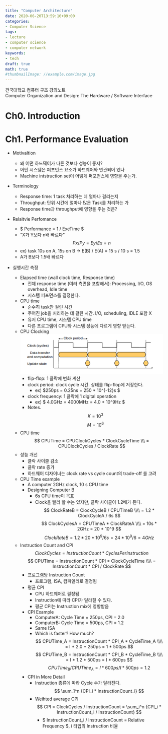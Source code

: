 ```yaml
---
title: "Computer Architecture"
date: 2020-06-20T13:59:16+09:00
categories:
- Computer Science
tags:
- lecture
- computer science
- computer network
keywords:
- tech
draft: true
math: true
#thumbnailImage: //example.com/image.jpg
---
```


건국대학교 컴퓨터 구조 강의노트  
Computer Organization and Design: The Hardware / Software Interface
<!--more-->

# Ch0. Introduction

# Ch1. Performance Evaluation
- Motivaltion
  - 왜 어떤 하드뒈어가 다른 것보다 성능이 좋지?
  - 어떤 시스템은 퍼포먼스 요소가 하드웨어와 연관되어 있나
  - Machine intstruction set이 어떻게 퍼포먼스에 영향을 주는가.
- Terminology
  - Response time: 1 task 처리하는 데 얼마나 걸리는지
  - Throughput: 단위 시간에 얼마나 많은 Task를 처리하는 가
  - Response time과 throughput에 영향을 주는 것은?
- Relaitvie Perfomance
  - $ Performance = 1 / ExeTime $
  - "X가 Y보다 n배 빠르다"
    $$ Px / Py = Ey / Ex = n $$
  - ex) task 10s on A, 15s on B -> E(B) / E(A) = 15 s / 10 s = 1.5
  - A가 B보다 1.5배 빠르다

- 실행시간 측정
  - Elapsed time (wall clock time, Response time)
    - 전체 response time (여러 측면을 포함해서): Processing, I/O, OS overhead, Idle time
    - 시스템 퍼포먼스를 결정한다.
  - CPU time
    - 순수히 task만 걸린 시간
    - 주어진 job을 처리하는 데 걸린 시간. I/O, scheduling, IDLE 포함 X
    - 유저 CPU time, 시스템 CPU time
    - 다른 프로그램이 CPU와 시스템 성능에 다르게 영향 받는다.
  - CPU Clocking
![IMAGE](/images/kucse-computer-architecture/performance-clocking.png)
    - flip-flop: 1 클락에 변화 계산
    - clock period: clock cycle 시간. 상태를 flip-flop에 저장한다.
      - ex) $250ps = 0.25ns = 250 * 10^{-12}s $
    - clock frequency: 1 클락에 1 digital operation
      - ex) $ 4.0GHz = 4000MHz = 4.0 * 10^9Hz $
    - Notes.
    $$ K = 10^3 $$
    $$ M = 10^6 $$
  - CPU time
  $$ CPUTime = CPUClockCycles * ClockCycleTime \\\ = CPUClockCycles / ClockRate $$
  - 성능 개선
    - 클락 사이클 감소
    - 클락 rate 증가
    - 하드웨어 디자이너는 clock rate vs cycle count의 trade-off 를 고려
  - CPU Time example
    - A computer 2GHz clock, 10 s CPU time
    - Designing Computer B
      - 6s CPU time이 목표
      - Clock을 빨리 할 수는 있지만, 클락 사이클이 1.2배가 된다.
      $$ ClockRateB = ClockCycleB / CPUTimeB \\\\ = 1.2 * ClockCycleA / 6s $$
      $$ ClockCyclesA = CPUTimeA * ClockRateA \\\\ = 10s * 2GHz = 20 * 10^9 $$
      $$ ClockRateB = 1.2 * 20 * 10^{9} / 6s = 24 * 10^ 9 / 6 = 4GHz $$
  - Instruction Count and CPI
    $$ ClockCycles = InstructionCount * CyclesPerInstruction $$
    $$ CPUTime = InstructionCount * CPI * ClockCycleTime \\\\ = InstructionCount * CPI / ClockRate $$
      - 프로그램당 Instruction Count
        - 프로그램, ISA, 컴파일러로 결정됨
      - 평균 CPI
        - CPU 하드웨어로 결정됨
        - Instruction에 따라 CPI가 달라질 수 있다.
        - 평균 CPI는 Instruction mix에 영향받음
      - CPI Example
        - ComputerA: Cycle Time = 250ps, CPI = 2.0
        - ComputerB: Cycle Time = 500ps, CPI = 1.2
        - Same ISA
        - Which is faster? How much?
        $$ CPUTime_A = InstructionCount * CPI_A * CycleTime_A \\\\ = I * 2.0 * 250ps = 1 * 500ps $$
        $$ CPUTime_B = InstructionCount * CPI_B * CycleTime_B \\\\
        = I * 1.2 * 500ps = I * 600ps $$
        $$ CPUTime_B / CPUTime_A = I * 600ps / I * 500ps = 1.2 $$
      - CPI in More Detail
        - Instruction 종류에 따라 Cycle 수가 달라진다.
        $$ \sum_1^n {CPI_i * InstructionCount_i} $$
        - Weihted average CPI
        $$ CPI = ClockCycles / InstructionCount = \sum_i^n {CPI_i * InstructionCount_i / InstructionCount} $$
          - $ InstructionCount_i / InstructionCount = Relative Frequency $, i 타입의 Instruction 비율



